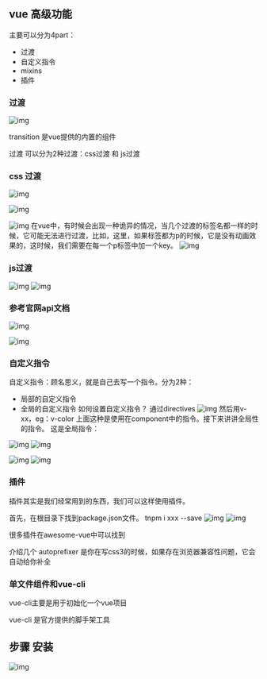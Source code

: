 ## vue 高级功能
主要可以分为4part：

- 过渡
- 自定义指令
- mixins
- 插件
### 过渡
![img](https://upload-images.jianshu.io/upload_images/3378252-991861f254bf9996.png?imageMogr2/auto-orient/strip|imageView2/2/w/610/format/webp)

transition 是vue提供的内置的组件

过渡 可以分为2种过渡：css过渡 和 js过渡

### css 过渡
![img](https://upload-images.jianshu.io/upload_images/3378252-acd39a4fe9cb3c27.png?imageMogr2/auto-orient/strip|imageView2/2/w/1200/format/webp)

![img](https://upload-images.jianshu.io/upload_images/3378252-415718546a29195a.png?imageMogr2/auto-orient/strip|imageView2/2/w/850/format/webp)

![img](https://upload-images.jianshu.io/upload_images/3378252-de51b189b7d3b096.png?imageMogr2/auto-orient/strip|imageView2/2/w/508/format/webp)
在vue中，有时候会出现一种诡异的情况，当几个过渡的标签名都一样的时候，它可能无法进行过渡，比如，这里，如果标签都为p的时候，它是没有动画效果的，这时候，我们需要在每一个p标签中加一个key。
![img](https://upload-images.jianshu.io/upload_images/3378252-49ec59bda90596df.png?imageMogr2/auto-orient/strip|imageView2/2/w/758/format/webp)

### js过渡
![img](https://upload-images.jianshu.io/upload_images/3378252-ac9506d9c23b61f5.png?imageMogr2/auto-orient/strip|imageView2/2/w/962/format/webp)
![img](https://upload-images.jianshu.io/upload_images/3378252-f790d97c6a5753fc.png?imageMogr2/auto-orient/strip|imageView2/2/w/846/format/webp)
### 参考官网api文档
![img](https://upload-images.jianshu.io/upload_images/3378252-7b7adada5f9eaf4f.png?imageMogr2/auto-orient/strip|imageView2/2/w/748/format/webp)

![img](https://upload-images.jianshu.io/upload_images/3378252-0ea68235604a4849.png?imageMogr2/auto-orient/strip|imageView2/2/w/738/format/webp)
### 自定义指令
自定义指令：顾名思义，就是自己去写一个指令。分为2种：

- 局部的自定义指令
- 全局的自定义指令
如何设置自定义指令？
通过directives
![img](https://upload-images.jianshu.io/upload_images/3378252-c920f6b2191a25ce.png?imageMogr2/auto-orient/strip|imageView2/2/w/714/format/webp)
然后用v-xx，eg：v-color
上面这种是使用在component中的指令。接下来讲讲全局性的指令。
这是全局指令：

![img](https://upload-images.jianshu.io/upload_images/3378252-7625d08abe27b116.png?imageMogr2/auto-orient/strip|imageView2/2/w/908/format/webp)
![img](https://upload-images.jianshu.io/upload_images/3378252-a676653e65be1643.png?imageMogr2/auto-orient/strip|imageView2/2/w/1200/format/webp)

![img](https://upload-images.jianshu.io/upload_images/3378252-6820afcfe6d4f3cc.png?imageMogr2/auto-orient/strip|imageView2/2/w/1200/format/webp)
![img](https://upload-images.jianshu.io/upload_images/3378252-ffc25862a689a53d.png?imageMogr2/auto-orient/strip|imageView2/2/w/756/format/webp)
### 插件
插件其实是我们经常用到的东西，我们可以这样使用插件。

首先，在根目录下找到package.json文件。
tnpm i xxx --save
![img](https://upload-images.jianshu.io/upload_images/3378252-330cc97369e7829e.png?imageMogr2/auto-orient/strip|imageView2/2/w/838/format/webp)
![img](https://upload-images.jianshu.io/upload_images/3378252-06e3eaf589e37d0d.png?imageMogr2/auto-orient/strip|imageView2/2/w/694/format/webp)

很多插件在awesome-vue中可以找到

介绍几个 autoprefixer 是你在写css3的时候，如果存在浏览器兼容性问题，它会自动给你补全

### 单文件组件和vue-cli
vue-cli主要是用于初始化一个vue项目

vue-cli 是官方提供的脚手架工具
## 步骤 安装
![img](https://upload-images.jianshu.io/upload_images/3378252-95c221c57a9e793b.png?imageMogr2/auto-orient/strip|imageView2/2/w/1200/format/webp)

